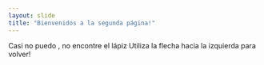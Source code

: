 ```yaml
---
layout: slide
title: "Bienvenidos a la segunda página!"
---
```

Casi no puedo , no encontre el lápiz
Utiliza la flecha hacia la izquierda para volver!
